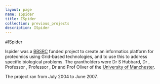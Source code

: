 ```yaml
---
layout: page
name: ISpider
title: ISpider
collection: previous_projects
description: ISpider
---
```


#ISpider

Ispider was a [BBSRC](http://www.bbsrc.ac.uk/) funded project to create an informatics platform for proteomics using Grid-based technologies,
and to use this to address specific biological problems. The grantholders were Dr S Hubbard, Dr , Professor , Professor , Dr and Prof Oliver of the [University of Manchester](http://www.manchester.ac.uk/).

The project ran from July 2004 to June 2007.
